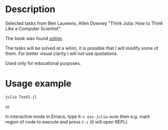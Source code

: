 # Description

Selected tasks from Ben Lauwens, Allen Downey "Think Julia: How to Think Like a Computer Scientist".

The book was found [online](https://benlauwens.github.io/ThinkJulia.jl/latest/book.html).

The tasks will be solved at a whim, it is possible that I will modify some of them.
For better visual clarity I will not use quotations.

Used only for educational purposes.

# Usage example

```bash
julia Task1.jl
```

or

in interactive mode in Emacs, type `M-x ess-julia-mode` then e.g. mark region of code to execute and press `C-c` (it will open REPL).
